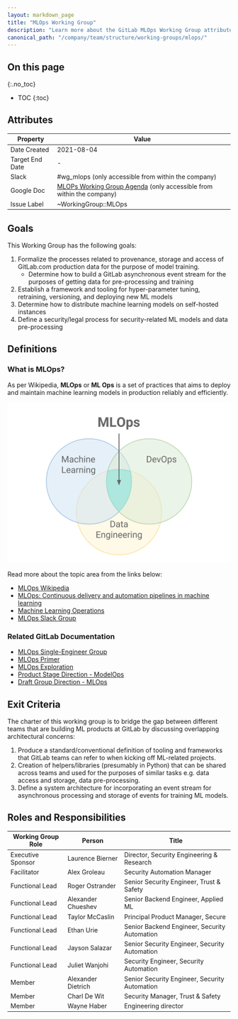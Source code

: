 ```yaml
---
layout: markdown_page
title: "MLOps Working Group"
description: "Learn more about the GitLab MLOps Working Group attributes, goals, roles and responsibilities."
canonical_path: "/company/team/structure/working-groups/mlops/"
---
```


## On this page
{:.no_toc}

- TOC
{:toc}

## Attributes

| Property        | Value           |
|-----------------|-----------------|
| Date Created    | 2021-08-04 |
| Target End Date | - |
| Slack           | #wg_mlops (only accessible from within the company) |
| Google Doc      | [MLOPs Working Group Agenda](https://docs.google.com/document/d/18iOB05cFxS5to1eT55GwsENirBfVSjHCQJ2ostoY3cw/edit?usp=sharing) (only accessible from within the company) |
| Issue Label | ~WorkingGroup::MLOps  |

## Goals

This Working Group has the following goals:

1. Formalize the processes related to provenance, storage and access of GitLab.com production data for the purpose of model training.
    - Determine how to build a GitLab asynchronous event stream for the purposes of getting data for pre-processing and training
1. Establish a framework and tooling for hyper-parameter tuning, retraining, versioning, and deploying new ML models
1. Determine how to distribute machine learning models on self-hosted instances
1. Define a security/legal process for security-related ML models and data pre-processing

## Definitions

### What is MLOps?

As per Wikipedia, **MLOps** or **ML Ops** is a set of practices that aims to deploy and maintain machine learning models in production reliably and efficiently.

![](image.png)

Read more about the topic area from the links below:

  - [MLOps Wikipedia](https://en.wikipedia.org/wiki/MLOps)
  - [MLOps: Continuous delivery and automation pipelines in machine learning](https://cloud.google.com/architecture/mlops-continuous-delivery-and-automation-pipelines-in-machine-learning)
  - [Machine Learning Operations](https://ml-ops.org/)
  - [MLOps Slack Group](https://mlops.community/)

### Related GitLab Documentation
  - [MLOps Single-Engineer Group](https://about.gitlab.com/handbook/engineering/incubation/mlops/)
  - [MLOps Primer](https://about.gitlab.com/handbook/engineering/incubation/mlops/modelops-primer.html)
  - [MLOps Exploration](https://gitlab.com/groups/gitlab-org/incubation-engineering/mlops/-/epics/1)
  - [Product Stage Direction - ModelOps](https://about.gitlab.com/handbook/engineering/development/modelops)
  - [Draft Group Direction - MLOps](https://gitlab.com/gitlab-com/www-gitlab-com/-/blob/master/source/direction/modelops/mlops/index.html.md.erb)
 
## Exit Criteria 

The charter of this working group is to bridge the gap between different teams that are building ML products at GitLab by discussing overlapping architectural concerns:

1. Produce a standard/conventional definition of tooling and frameworks that GitLab teams can refer to when kicking off ML-related projects.
1. Creation of helpers/libraries (presumably in Python) that can be shared across teams and used for the purposes of similar tasks e.g. data access and storage, data pre-processing.
1. Define a system architecture for incorporating an event stream for asynchronous processing and storage of events for training ML models.

## Roles and Responsibilities

| Working Group Role    | Person                | Title                                           |
|-----------------------|-----------------------|-------------------------------------------------|
| Executive Sponsor     | Laurence Bierner      | Director, Security Engineering & Research       |
| Facilitator           | Alex Groleau          | Security Automation Manager |
| Functional Lead                | Roger Ostrander       | Senior Security Engineer, Trust & Safety        |
| Functional Lead                | Alexander Chueshev         | Senior Backend Engineer, Applied ML |
| Functional Lead                | Taylor McCaslin         | Principal Product Manager, Secure |
| Functional Lead                | Ethan Urie            | Senior Backend Engineer, Security Automation    |
| Functional Lead                | Jayson Salazar        | Senior Security Engineer, Security Automation   |
| Functional Lead                | Juliet Wanjohi        | Security Engineer, Security Automation          |
| Member                | Alexander Dietrich    | Senior Security Engineer, Security Automation   |
| Member                | Charl De Wit            | Security Manager, Trust & Safety |
| Member                | Wayne Haber         | Engineering director |


